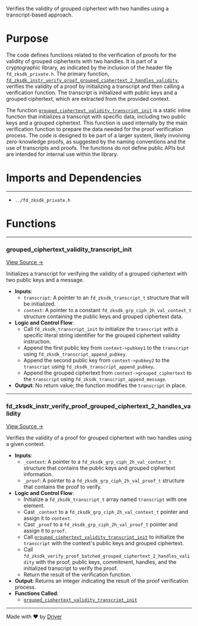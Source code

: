 <!--------------------------------------------------------------------------------->
<!-- IMPORTANT: This file is auto-generated by Driver (https://driver.ai). -------->
<!-- Manual edits may be overwritten on future commits. --------------------------->
<!--------------------------------------------------------------------------------->

Verifies the validity of grouped ciphertext with two handles using a transcript-based approach.

# Purpose
The code defines functions related to the verification of proofs for the validity of grouped ciphertexts with two handles. It is part of a cryptographic library, as indicated by the inclusion of the header file `fd_zksdk_private.h`. The primary function, [`fd_zksdk_instr_verify_proof_grouped_ciphertext_2_handles_validity`](<#fd_zksdk_instr_verify_proof_grouped_ciphertext_2_handles_validity>), verifies the validity of a proof by initializing a transcript and then calling a verification function. The transcript is initialized with public keys and a grouped ciphertext, which are extracted from the provided context.

The function [`grouped_ciphertext_validity_transcript_init`](<#grouped_ciphertext_validity_transcript_init>) is a static inline function that initializes a transcript with specific data, including two public keys and a grouped ciphertext. This function is used internally by the main verification function to prepare the data needed for the proof verification process. The code is designed to be part of a larger system, likely involving zero-knowledge proofs, as suggested by the naming conventions and the use of transcripts and proofs. The functions do not define public APIs but are intended for internal use within the library.
# Imports and Dependencies

---
- `../fd_zksdk_private.h`


# Functions

---
### grouped\_ciphertext\_validity\_transcript\_init<!-- {{#callable:grouped_ciphertext_validity_transcript_init}} -->
[View Source →](<../../../../../../../../src/flamenco/runtime/program/zksdk/instructions/fd_zksdk_grouped_ciphertext_2_handles_validity.c#L3>)

Initializes a transcript for verifying the validity of a grouped ciphertext with two public keys and a message.
- **Inputs**:
    - `transcript`: A pointer to an `fd_zksdk_transcript_t` structure that will be initialized.
    - `context`: A pointer to a constant `fd_zksdk_grp_ciph_2h_val_context_t` structure containing the public keys and grouped ciphertext data.
- **Logic and Control Flow**:
    - Call `fd_zksdk_transcript_init` to initialize the `transcript` with a specific literal string identifier for the grouped ciphertext validity instruction.
    - Append the first public key from `context->pubkey1` to the `transcript` using `fd_zksdk_transcript_append_pubkey`.
    - Append the second public key from `context->pubkey2` to the `transcript` using `fd_zksdk_transcript_append_pubkey`.
    - Append the grouped ciphertext from `context->grouped_ciphertext` to the `transcript` using `fd_zksdk_transcript_append_message`.
- **Output**: No return value; the function modifies the `transcript` in place.


---
### fd\_zksdk\_instr\_verify\_proof\_grouped\_ciphertext\_2\_handles\_validity<!-- {{#callable:fd_zksdk_instr_verify_proof_grouped_ciphertext_2_handles_validity}} -->
[View Source →](<../../../../../../../../src/flamenco/runtime/program/zksdk/instructions/fd_zksdk_grouped_ciphertext_2_handles_validity.c#L13>)

Verifies the validity of a proof for grouped ciphertext with two handles using a given context.
- **Inputs**:
    - `_context`: A pointer to a `fd_zksdk_grp_ciph_2h_val_context_t` structure that contains the public keys and grouped ciphertext information.
    - `_proof`: A pointer to a `fd_zksdk_grp_ciph_2h_val_proof_t` structure that contains the proof to verify.
- **Logic and Control Flow**:
    - Initialize a `fd_zksdk_transcript_t` array named `transcript` with one element.
    - Cast `_context` to a `fd_zksdk_grp_ciph_2h_val_context_t` pointer and assign it to `context`.
    - Cast `_proof` to a `fd_zksdk_grp_ciph_2h_val_proof_t` pointer and assign it to `proof`.
    - Call [`grouped_ciphertext_validity_transcript_init`](<#grouped_ciphertext_validity_transcript_init>) to initialize the `transcript` with the context's public keys and grouped ciphertext.
    - Call `fd_zksdk_verify_proof_batched_grouped_ciphertext_2_handles_validity` with the proof, public keys, commitment, handles, and the initialized transcript to verify the proof.
    - Return the result of the verification function.
- **Output**: Returns an integer indicating the result of the proof verification process.
- **Functions Called**:
    - [`grouped_ciphertext_validity_transcript_init`](<#grouped_ciphertext_validity_transcript_init>)



---
Made with ❤️ by [Driver](https://www.driver.ai/)